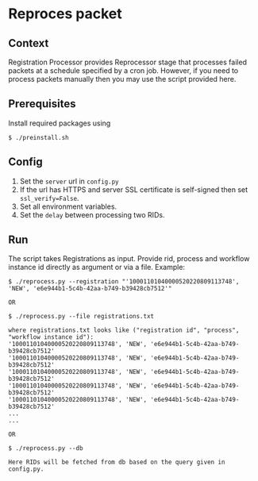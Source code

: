 # Reproces packet

## Context
Registration Processor provides Reprocessor stage that processes failed packets at a schedule specified by a cron job. However, if you need to process packets manually then you may use the script provided here.

## Prerequisites
Install required packages using
```
$ ./preinstall.sh
```
## Config
1. Set the `server` url in `config.py`
1. If the url has HTTPS and server SSL certificate is self-signed then set `ssl_verify=False`.
1. Set all environment variables.
1. Set the `delay` between processing two RIDs.

## Run
The script takes Registrations as input. Provide rid, process and workflow instance id directly as argument or via a file. Example:
```
$ ./reprocess.py --registration "'10001101040000520220809113748', 'NEW', 'e6e944b1-5c4b-42aa-b749-b39428cb7512'"

OR

$ ./reprocess.py --file registrations.txt

where registrations.txt looks like ("registration id", "process", "workflow instance id"):
'10001101040000520220809113748', 'NEW', 'e6e944b1-5c4b-42aa-b749-b39428cb7512'
'10001101040000520220809113748', 'NEW', 'e6e944b1-5c4b-42aa-b749-b39428cb7512'
'10001101040000520220809113748', 'NEW', 'e6e944b1-5c4b-42aa-b749-b39428cb7512'
'10001101040000520220809113748', 'NEW', 'e6e944b1-5c4b-42aa-b749-b39428cb7512'
'10001101040000520220809113748', 'NEW', 'e6e944b1-5c4b-42aa-b749-b39428cb7512'
...
...

OR

$ ./reprocess.py --db

Here RIDs will be fetched from db based on the query given in config.py.
```


